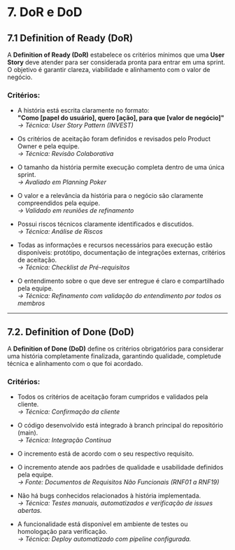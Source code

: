 # 7. DoR e DoD

## 7.1 Definition of Ready (DoR)

A **Definition of Ready (DoR)** estabelece os critérios mínimos que uma **User Story** deve atender para ser considerada pronta para entrar em uma sprint. O objetivo é garantir clareza, viabilidade e alinhamento com o valor de negócio.

### Critérios:

- A história está escrita claramente no formato:  
  **"Como [papel do usuário], quero [ação], para que [valor de negócio]"**  
  _→ Técnica: User Story Pattern (INVEST)_

- Os critérios de aceitação foram definidos e revisados pelo Product Owner e pela equipe.  
  _→ Técnica: Revisão Colaborativa_

- O tamanho da história permite execução completa dentro de uma única sprint.  
  _→ Avaliado em Planning Poker_

- O valor e a relevância da história para o negócio são claramente compreendidos pela equipe.  
  _→ Validado em reuniões de refinamento_

- Possui riscos técnicos claramente identificados e discutidos.  
  _→ Técnica: Análise de Riscos_

- Todas as informações e recursos necessários para execução estão disponíveis: protótipo, documentação de integrações externas, critérios de aceitação.  
  _→ Técnica: Checklist de Pré-requisitos_

- O entendimento sobre o que deve ser entregue é claro e compartilhado pela equipe.  
  _→ Técnica: Refinamento com validação do entendimento por todos os membros_

---

## 7.2. Definition of Done (DoD)

A **Definition of Done (DoD)** define os critérios obrigatórios para considerar uma história completamente finalizada, garantindo qualidade, completude técnica e alinhamento com o que foi acordado.

### Critérios:

- Todos os critérios de aceitação foram cumpridos e validados pela cliente.  
  _→ Técnica: Confirmação da cliente_

- O código desenvolvido está integrado à branch principal do repositório (main).  
  _→ Técnica: Integração Contínua_

- O incremento está de acordo com o seu respectivo requisito.

- O incremento atende aos padrões de qualidade e usabilidade definidos pela equipe.  
  _→ Fonte: Documentos de Requisitos Não Funcionais (RNF01 a RNF19)_

- Não há bugs conhecidos relacionados à história implementada.  
  _→ Técnica: Testes manuais, automatizados e verificação de issues abertas._

- A funcionalidade está disponível em ambiente de testes ou homologação para verificação.  
  _→ Técnica: Deploy automatizado com pipeline configurada._

